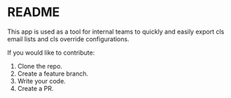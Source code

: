 # README

This app is used as a tool for internal teams to quickly and easily export cls email lists and cls override configurations. 

If you would like to contribute:
1. Clone the repo.
1. Create a feature branch.
1. Write your code.
1. Create a PR.
